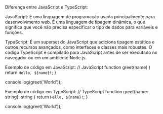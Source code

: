 Diferença entre JavaScript e TypeScript:

JavaScript: É uma linguagem de programação usada principalmente para desenvolvimento web. É uma linguagem de tipagem dinâmica, o que significa que você não precisa especificar o tipo de dados para variáveis e funções.

TypeScript: É um superset do JavaScript que adiciona tipagem estática e outros recursos avançados, como interfaces e classes mais robustas. O código TypeScript é compilado para JavaScript antes de ser executado no navegador ou em um ambiente Node.js.

Exemplo de código em JavaScript:
// JavaScript
function greet(name) {
    return `Hello, ${name}!`;
}

console.log(greet('World'));

Exemplo de código em TypeScript:
// TypeScript
function greet(name: string): string {
    return `Hello, ${name}!`;
}

console.log(greet('World'));

